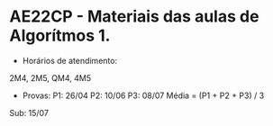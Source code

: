 # AE22CP - Materiais das aulas de Algorítmos 1. 

* Horários de atendimento:

2M4, 2M5, QM4, 4M5

* Provas:
P1: 26/04
P2: 10/06
P3: 08/07
Média = (P1 + P2 + P3) / 3

Sub: 15/07







